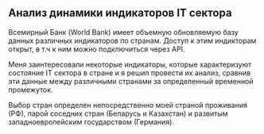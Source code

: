 ## Анализ динамики индикаторов IT сектора
Всемирный Банк (World Bank) имеет объемную обновляемую базу данных различных индикаторов по странам. Доступ к этим индикторам открыт, в т.ч к ним можно подключиться через API.

Меня заинтересовали некоторые индикаторы, которые характеризуют состояние IT сектора в стране и я решил провести их анализ, сравнив эти данные между различными странами за определенный временной промежуток.

Выбор стран определен непосредственно моей страной проживания (РФ), парой соседних стран (Беларусь и Казахстан) и развитым западноевропейским государством (Германия).
